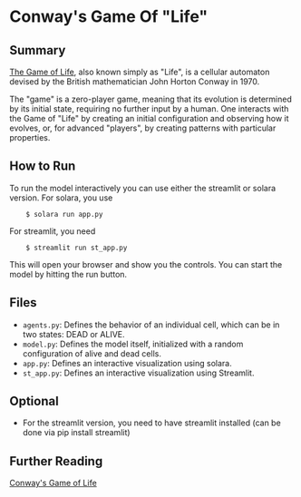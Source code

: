 # Conway's Game Of "Life"

## Summary

[The Game of Life](https://en.wikipedia.org/wiki/Conway%27s_Game_of_Life), also known simply as "Life", is a cellular automaton devised by the British mathematician John Horton Conway in 1970.

The "game" is a zero-player game, meaning that its evolution is determined by its initial state, requiring no further input by a human. One interacts with the Game of "Life" by creating an initial configuration and observing how it evolves, or, for advanced "players", by creating patterns with particular properties.


## How to Run

To run the model interactively you can use either the streamlit or solara version. For solara, you use

```
    $ solara run app.py
```

For streamlit, you need

```
    $ streamlit run st_app.py
```

This will open your browser and show you the controls. You can start the model by hitting the run button.

## Files

* ``agents.py``: Defines the behavior of an individual cell, which can be in two states: DEAD or ALIVE.
* ``model.py``: Defines the model itself, initialized with a random configuration of alive and dead cells.
* ``app.py``: Defines an interactive visualization using solara.
* ``st_app.py``: Defines an interactive visualization using Streamlit. 

## Optional

* For the streamlit version, you need to have streamlit installed (can be done via pip install streamlit)


## Further Reading
[Conway's Game of Life](https://en.wikipedia.org/wiki/Conway%27s_Game_of_Life)
